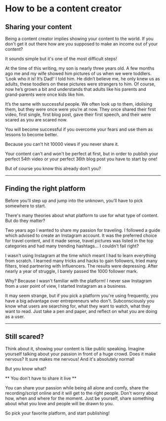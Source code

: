 # How to be a content creator

## Sharing your content

Being a content creator implies showing your content to the world. If you don't get it out there how are you supposed to make an income out of your content? 

It sounds simple but it's one of the most difficult steps! 

At the time of this writing, my son is nearly three years old. A few months ago me and my wife showed him pictures of us when we were toddlers. ‘Look who it is! It’s Dad!’ I told him. He didn’t believe me, he only knew us as adults, these toodlers on these pictures were strangers to him. Of course, now he’s grown a bit and understands that adults like his parents and grand-parents were once kids like him.

It’s the same with successful people. We often look up to them, idolising them, but they were once were you’re at now. They once shared their first video, first single, first blog post, gave their first speech, and their were scared as you are scared now. 

You will become successful if you overcome your fears and use them as lessons to become better.

Because you can't hit 10000 views if you never share it.

Your content can't and won't be perfect at first, but in order to publish your perfect 54th video or your perfect 36th blog post you have to start by one!

But of course you know this already don’t you? 


---

## Finding the right platform

Before you’ll step up and jump into the unknown, you’ll have to pick somewhere to start.

There's many theories about what platform to use for what type of content. But do they matter?

Two years ago I wanted to share my passion for traveling. I followed a guide which advised to create an Instagram account. It was the preferred choice for travel content, and it made sense, travel pictures was listed in the top categories and had many trending hashtags... I couldn't fail right?

I wasn't using Instagram at the time which meant I had to learn everything from scratch. I learned many tricks and hacks to gain followers, tried many filters, tried partnering with Influencers. The results were depressing. After nearly a year of struggle, I barely passed the 1000 follower mark. 

Why? Because I wasn't familiar with the platform! I never saw Instagram from a user point of view, I started Instagram as a business.

It may seem strange, but if you pick a platform you're using frequently, you have a big advantage over entrepreneurs who don't. Subconsciously you know what users are searching for, what they want to watch, what they want to read. Just take a pen and paper, and reflect on what you are doing as a user.

---

## Still scared?

Think about it, showing your content is like public speaking. Imagine yourself talking about your passion in front of a huge crowd. Does it make nervous? It sure makes me nervous! And it's absolutely normal!

But you know what?

** You don't have to share it live **

You can share your passion while being all alone and comfy, share the recording/script online and it will get to the right people. Don't worry about how, when and where for the moment. Just be yourself, share something about what you love and people will be drawn to you. 

So pick your favorite platform, and start publishing!
